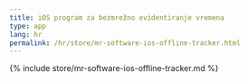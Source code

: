```yaml
---
title: iOS program za bezmrežno evidentiranje vremena
type: app
lang: hr
permalink: /hr/store/mr-software-ios-offline-tracker.html
---
```


{% include store/mr-software-ios-offline-tracker.md %}
